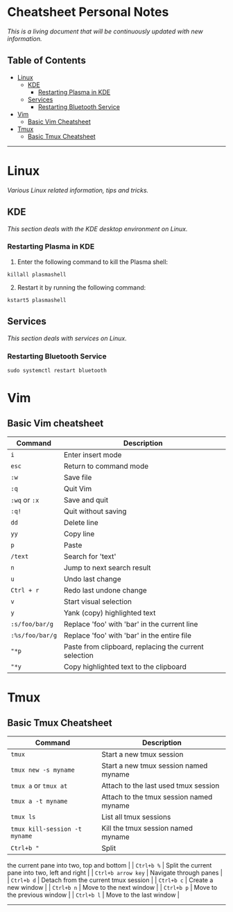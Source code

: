 # Cheatsheet Personal Notes 

*This is a living document that will be continuously updated with new information.*

## **Table of Contents**

- [Linux](#linux)
  - [KDE](#kde)
    - [Restarting Plasma in KDE](#restarting-plasma-in-kde)
  - [Services](#services)
    - [Restarting Bluetooth Service](#restarting-bluetooth-service)
- [Vim](#vim)
  - [Basic Vim Cheatsheet](#basic-vim-cheatsheet)
- [Tmux](#tmux)
  - [Basic Tmux Cheatsheet](#basic-tmux-cheatsheet)

---

# **Linux**

*Various Linux related information, tips and tricks.*

## **KDE**

*This section deals with the KDE desktop environment on Linux.*

### **Restarting Plasma in KDE**

1. Enter the following command to kill the Plasma shell:
``` 
killall plasmashell
```

2. Restart it by running the following command:

```
kstart5 plasmashell
```

## **Services**

*This section deals with services on Linux.*

### **Restarting Bluetooth Service**

``` 
sudo systemctl restart bluetooth
```

# **Vim**


## **Basic Vim cheatsheet**

| Command | Description |
| ------- | ----------- |
| `i` | Enter insert mode |
| `esc` | Return to command mode |
| `:w` | Save file |
| `:q` | Quit Vim |
| `:wq` or `:x` | Save and quit |
| `:q!` | Quit without saving |
| `dd` | Delete line |
| `yy` | Copy line |
| `p` | Paste |
| `/text` | Search for 'text' |
| `n` | Jump to next search result |
| `u` | Undo last change |
| `Ctrl + r` | Redo last undone change |
| `v` | Start visual selection |
| `y` | Yank (copy) highlighted text |
| `:s/foo/bar/g` | Replace 'foo' with 'bar' in the current line |
| `:%s/foo/bar/g` | Replace 'foo' with 'bar' in the entire file |
| `"*p` | Paste from clipboard, replacing the current selection |
| `"*y` | Copy highlighted text to the clipboard |

# **Tmux**

## **Basic Tmux Cheatsheet**

| Command | Description |
| ------- | ----------- |
| `tmux` | Start a new tmux session |
| `tmux new -s myname` | Start a new tmux session named myname |
| `tmux a` or `tmux at` | Attach to the last used tmux session |
| `tmux a -t myname` | Attach to the tmux session named myname |
| `tmux ls` | List all tmux sessions |
| `tmux kill-session -t myname` | Kill the tmux session named myname |
| `Ctrl+b "` | Split

 the current pane into two, top and bottom |
| `Ctrl+b %` | Split the current pane into two, left and right |
| `Ctrl+b arrow key` | Navigate through panes |
| `Ctrl+b d` | Detach from the current tmux session |
| `Ctrl+b c` | Create a new window |
| `Ctrl+b n` | Move to the next window |
| `Ctrl+b p` | Move to the previous window |
| `Ctrl+b l` | Move to the last window |


---

